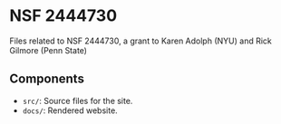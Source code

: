 # NSF 2444730

Files related to NSF 2444730, a grant to Karen Adolph (NYU) and Rick Gilmore (Penn State)

## Components

- `src/`: Source files for the site.
- `docs/`: Rendered website.

